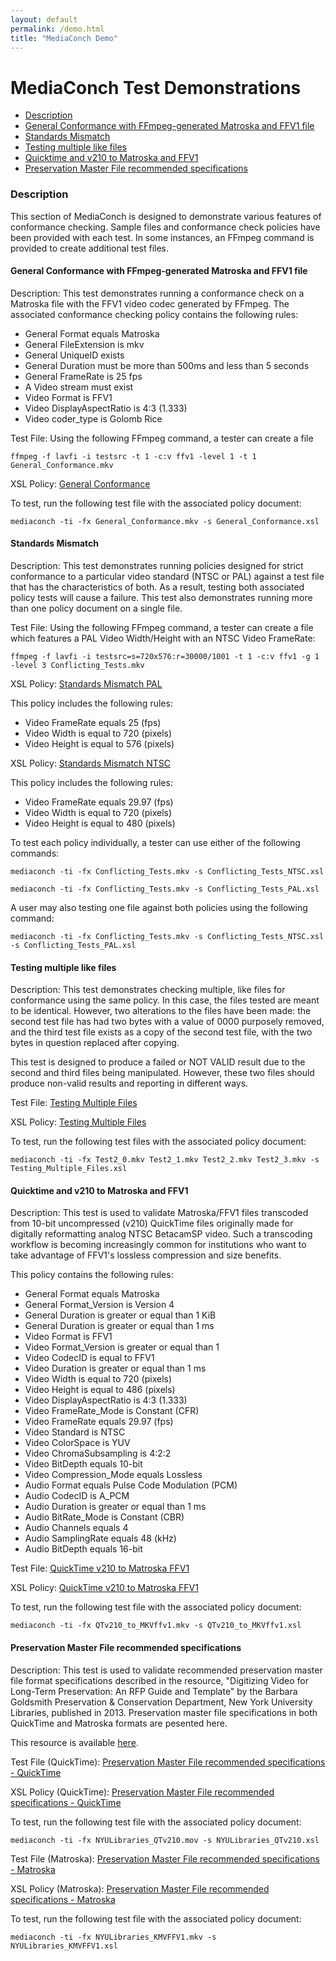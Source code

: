 ```yaml
---
layout: default
permalink: /demo.html
title: "MediaConch Demo"
---
```


# MediaConch Test Demonstrations

- [Description](#description)
- [General Conformance with FFmpeg-generated Matroska and FFV1 file](#general-conformance-with-ffmpeg-generated-matroska-and-ffv1-file)
- [Standards Mismatch](#standards-mismatch)
- [Testing multiple like files](#testing-multiple-like-files)
- [Quicktime and v210 to Matroska and FFV1](#quicktime-and-v210-to-matroska-and-ffv1)
- [Preservation Master File recommended specifications](#preservation-master-file-recommended-specifications)

### Description

This section of MediaConch is designed to demonstrate various features of conformance checking. Sample files and conformance check policies have been provided with each test. In some instances, an FFmpeg command is provided to create additional test files. 

#### General Conformance with FFmpeg-generated Matroska and FFV1 file

Description: This test demonstrates running a conformance check on a Matroska file with the FFV1 video codec generated by FFmpeg. The associated conformance checking policy contains the following rules:

- General Format equals Matroska
- General FileExtension is mkv
- General UniqueID exists
- General Duration must be more than 500ms and less than 5 seconds
- General FrameRate is 25 fps
- A Video stream must exist
- Video Format is FFV1
- Video DisplayAspectRatio is 4:3 (1.333)
- Video coder_type is Golomb Rice

Test File: Using the following FFmpeg command, a tester can create a file

`ffmpeg -f lavfi -i testsrc -t 1 -c:v ffv1 -level 1 -t 1 General_Conformance.mkv`

XSL Policy: [General Conformance](files/General_Conformance.xsl)

To test, run the following test file with the associated policy document:

`mediaconch -ti -fx General_Conformance.mkv -s General_Conformance.xsl`

#### Standards Mismatch

Description: This test demonstrates running policies designed for strict conformance to a particular video standard (NTSC or PAL) against a test file that has the characteristics of both. As a result, testing both associated policy tests will cause a failure. This test also demonstrates running more than one policy document on a single file. 

Test File: Using the following FFmpeg command, a tester can create a file which features a PAL Video Width/Height with an NTSC Video FrameRate: 

`ffmpeg -f lavfi -i testsrc=s=720x576:r=30000/1001 -t 1 -c:v ffv1 -g 1 -level 3 Conflicting_Tests.mkv`

XSL Policy: [Standards Mismatch PAL](files/Standards_Mismatch_PAL.xsl)

This policy includes the following rules:

- Video FrameRate equals 25 (fps)
- Video Width is equal to 720 (pixels)
- Video Height is equal to 576 (pixels)

XSL Policy: [Standards Mismatch NTSC](files/Standards_Mismatch_NTSC.xsl)

This policy includes the following rules:

- Video FrameRate equals 29.97 (fps)
- Video Width is equal to 720 (pixels)
- Video Height is equal to 480 (pixels)

To test each policy individually, a tester can use either of the following commands:

`mediaconch -ti -fx Conflicting_Tests.mkv -s Conflicting_Tests_NTSC.xsl`

`mediaconch -ti -fx Conflicting_Tests.mkv -s Conflicting_Tests_PAL.xsl`

A user may also testing one file against both policies using the following command:

`mediaconch -ti -fx Conflicting_Tests.mkv -s Conflicting_Tests_NTSC.xsl -s Conflicting_Tests_PAL.xsl`

#### Testing multiple like files

Description: This test demonstrates checking multiple, like files for conformance using the same policy. In this case, the files tested are meant to be identical. However, two alterations to the files have been made: the second test file has had two bytes with a value of 0000 purposely removed, and the third test file exists as a copy of the second test file, with the two bytes in question replaced after copying. 

This test is designed to produce a failed or NOT VALID result due to the second and third files being manipulated. However, these two files should produce non-valid results and reporting in different ways. 

Test File: [Testing Multiple Files](TBD)

XSL Policy: [Testing Multiple Files](files/Testing_Multiple_Files.xsl)

To test, run the following test files with the associated policy document:

`mediaconch -ti -fx Test2_0.mkv Test2_1.mkv Test2_2.mkv Test2_3.mkv -s Testing_Multiple_Files.xsl`

#### Quicktime and v210 to Matroska and FFV1 

Description: This test is used to validate Matroska/FFV1 files transcoded from 10-bit uncompressed (v210) QuickTime files originally made for digitally reformatting analog NTSC BetacamSP video. Such a transcoding workflow is becoming increasingly common for institutions who want to take advantage of FFV1's lossless compression and size benefits.  

This policy contains the following rules:

- General Format equals Matroska
- General Format_Version is Version 4
- General Duration is greater or equal than 1 KiB
- General Duration is greater or equal than 1 ms
- Video Format is FFV1
- Video Format_Version is greater or equal than 1
- Video CodecID is equal to FFV1
- Video Duration is greater or equal than 1 ms
- Video Width is equal to 720 (pixels)
- Video Height is equal to 486 (pixels)
- Video DisplayAspectRatio is 4:3 (1.333)
- Video FrameRate_Mode is Constant (CFR)
- Video FrameRate equals 29.97 (fps)
- Video Standard is NTSC
- Video ColorSpace is YUV
- Video ChromaSubsampling is 4:2:2
- Video BitDepth equals 10-bit
- Video Compression_Mode equals Lossless
- Audio Format equals Pulse Code Modulation (PCM)
- Audio CodecID is A_PCM
- Audio Duration is greater or equal than 1 ms
- Audio BitRate_Mode is Constant (CBR)
- Audio Channels equals 4
- Audio SamplingRate equals 48 (kHz)
- Audio BitDepth equals 16-bit

Test File: [QuickTime v210 to Matroska FFV1](files/QTv210_to_MKVffv1.mkv)

XSL Policy: [QuickTime v210 to Matroska FFV1](files/QTv210_to_MKVffv1.xsl)

To test, run the following test file with the associated policy document:

`mediaconch -ti -fx QTv210_to_MKVffv1.mkv -s QTv210_to_MKVffv1.xsl`

#### Preservation Master File recommended specifications

Description: This test is used to validate recommended preservation master file format specifications described in the resource, "Digitizing Video for Long-Term Preservation: An RFP Guide and Template" by the Barbara Goldsmith Preservation & Conservation Department, New York University Libraries, published in 2013. Preservation master file specifications in both QuickTime and Matroska formats are pesented here. 

This resource is available [here](https://library.nyu.edu/preservation/VARRFP.pdf). 

Test File (QuickTime): [Preservation Master File recommended specifications - QuickTime](files/NYULibraries_QTv210.mov)

XSL Policy (QuickTime): [Preservation Master File recommended specifications - QuickTime](files/NYULibraries_QTv210.xsl)

To test, run the following test file with the associated policy document:

`mediaconch -ti -fx NYULibraries_QTv210.mov -s NYULibraries_QTv210.xsl`

Test File (Matroska): [Preservation Master File recommended specifications - Matroska](files/NYULibraries_KMVFFV1.mkv)

XSL Policy (Matroska): [Preservation Master File recommended specifications - Matroska](files/NYULibraries_KMVFFV1.xsl)

To test, run the following test file with the associated policy document:

`mediaconch -ti -fx NYULibraries_KMVFFV1.mkv -s NYULibraries_KMVFFV1.xsl`



